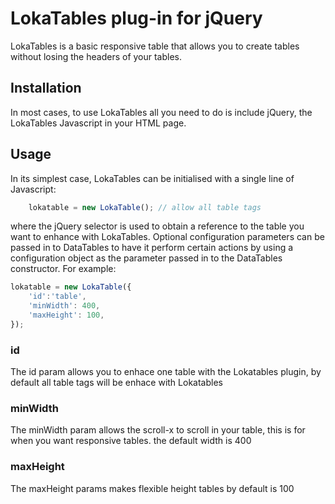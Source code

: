 # LokaTables plug-in for jQuery

LokaTables is a basic responsive table that allows you to create tables without losing the headers of your tables.

## Installation

In most cases, to use LokaTables all you need to do is include jQuery, the LokaTables Javascript in your HTML page. 


## Usage

In its simplest case, LokaTables can be initialised with a single line of Javascript:

```js
	lokatable = new LokaTable(); // allow all table tags
```

where the jQuery selector is used to obtain a reference to the table you want to enhance with LokaTables. Optional configuration parameters can be passed in to DataTables to have it perform certain actions by using a configuration object as the parameter passed in to the DataTables constructor. For example:

```js
lokatable = new LokaTable({
	'id':'table',
	'minWidth': 400,
	'maxHeight': 100,
}); 
```

### id
	
The id param allows you to enhace one table with the Lokatables plugin, by default all table tags will be enhace with Lokatables

### minWidth

The minWidth param allows the scroll-x to scroll in your table, this is for when you want responsive tables. the default width is 400

### maxHeight

The maxHeight params makes flexible height tables by default is 100